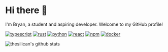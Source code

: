 # Hi there 👋
I'm Bryan, a student and aspiring developer. Welcome to my GitHub profile!


[![typescript](https://img.shields.io/badge/-TypeScript-3178C6?&style=for-the-badge&logo=typescript&logoColor=FAF9F8)](https://github.com/thesilican/javascript-code)
[![rust](https://img.shields.io/badge/-Rust-6d8086?&style=for-the-badge&logo=rust&logoColor=white)](https://github.com/thesilican/rust-code)
[![python](https://img.shields.io/badge/-Python-306998?&style=for-the-badge&logo=python&logoColor=white)](https://github.com/thesilican/python-code)
[![react](https://img.shields.io/badge/-React-20232a?&style=for-the-badge&logo=react&logoColor=61DAFB)](https://github.com/thesilican/cra-template-thesilican)
[![npm](https://img.shields.io/badge/-NPM-CC0000?&style=for-the-badge&logo=npm&logoColor=CC0000)](https://www.npmjs.com/~thesilican)
[![docker](https://img.shields.io/badge/-Docker-0db7ed?&style=for-the-badge&logo=docker&logoColor=white)](https://hub.docker.com/u/thesilican)

![thesilican's github stats](https://github-readme-stats.vercel.app/api?username=thesilican&theme=dark&show_icons=true)
